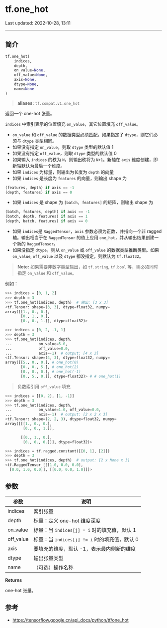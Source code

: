 # tf.one_hot

Last updated: 2022-10-28, 13:11
****

## 简介

```python
tf.one_hot(
    indices,
    depth,
    on_value=None,
    off_value=None,
    axis=None,
    dtype=None,
    name=None
)
```

> **aliases:** `tf.compat.v1.one_hot`

返回一个 one-hot 张量。

`indices` 中索引表示的位置填充 `on_value`，其它位置填充 `off_value`。

- `on_value` 和 `off_value` 的数据类型必须匹配。如果指定了 `dtype`，则它们必须与 `dtype` 类型相同。
- 如果没有指定 `on_value`，则取 `dtype` 类型的默认值 1
- 如果没有指定 `off_value`，则取 `dtype` 类型的默认值 0
- 如果输入 `indices` 的秩为 `N`，则输出秩将为 `N+1`。新轴在 `axis` 维度创建，即新轴默认为最后一个维度。
- 如果 `indices` 为标量，则输出为长度为 `depth` 的向量
- 如果 `indices` 是长度为 `features` 的向量，则输出 shape 为

```python
(features, depth) if axis == -1
(depth, features) if axis == 0
```

- 如果 `indices` 是 shape 为 `[batch, features]` 的矩阵，则输出 shape 为

```python
(batch, features, depth) if axis == -1
(batch, depth, features) if axis == 1
(depth, batch, features) if axis == 0
```

- 如果 `indices`是 `RaggedTensor`，`axis` 参数必须为正数，并指向一个非 ragged 轴。输出相当于在 `RaggedTensor` 的值上应用 `one_hot`，并从输出结果创建一个新的 `RaggedTensor`。
- 如果没指定 `dtype`，则从 `on_value` 或 `off_value` 的数据类型推断类型。如果 `on_value`, `off_value` 以及 `dtype` 都没指定，则默认为 `tf.float32`。

> **Note:** 如果需要非数字类型输出，如 `tf.string`, `tf.bool` 等，则必须同时指定 `on_value` 和 `off_value`。

例如：

```python
>>> indices = [0, 1, 2]
>>> depth = 3
>>> tf.one_hot(indices, depth)  # 输出: [3 x 3]
<tf.Tensor: shape=(3, 3), dtype=float32, numpy=
array([[1., 0., 0.],
       [0., 1., 0.],
       [0., 0., 1.]], dtype=float32)>
```

```python
>>> indices = [0, 2, -1, 1]
>>> depth = 3
>>> tf.one_hot(indices, depth,
...            on_value=5.0,
...            off_value=0.0,
...            axis=-1)  # output: [4 x 3]
<tf.Tensor: shape=(4, 3), dtype=float32, numpy=
array([[5., 0., 0.], # one_hot(0)
       [0., 0., 5.], # one_hot(2)
       [0., 0., 0.], # one_hot(-1)
       [0., 5., 0.]], dtype=float32)> # # one_hot(1)
```

> 负数索引用 `off_value` 填充

```python
>>> indices = [[0, 2], [1, -1]]
>>> depth = 3
>>> tf.one_hot(indices, depth,
...            on_value=1.0, off_value=0.0,
...            axis=-1)  # output: [2 x 2 x 3]
<tf.Tensor: shape=(2, 2, 3), dtype=float32, numpy=
array([[[1., 0., 0.],
        [0., 0., 1.]],

       [[0., 1., 0.],
        [0., 0., 0.]]], dtype=float32)>
```

```python
>>> indices = tf.ragged.constant([[0, 1], [2]])
>>> depth = 3
>>> tf.one_hot(indices, depth)  # output: [2 x None x 3]
<tf.RaggedTensor [[[1.0, 0.0, 0.0],
  [0.0, 1.0, 0.0]], [[0.0, 0.0, 1.0]]]>
```

## 参数

|参数|说明|
|---|---|
|indices|索引张量|
|depth|标量：定义 one-hot 维度深度|
|on_value|标量：当 `indices[j] = i` 时的填充值，默认 1|
|off_value|标量：当 `indices[j] != i` 时的填充值，默认 0|
|axis|要填充的维度，默认 -1，表示最内侧新的维度|
|dtype|输出张量类型|
|name|（可选）操作名称|

**Returns**

one-hot 张量。

## 参考

- https://tensorflow.google.cn/api_docs/python/tf/one_hot
